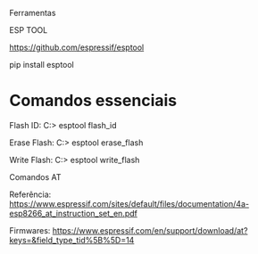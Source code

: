 Ferramentas

ESP TOOL

https://github.com/espressif/esptool

pip install esptool

# Comandos essenciais

Flash ID:
C:\> esptool flash_id

Erase Flash:
C:\> esptool erase_flash

Write Flash:
C:\> esptool write_flash

Comandos AT

Referência:
https://www.espressif.com/sites/default/files/documentation/4a-esp8266_at_instruction_set_en.pdf

Firmwares:
https://www.espressif.com/en/support/download/at?keys=&field_type_tid%5B%5D=14


